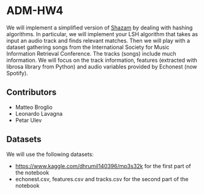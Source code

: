 # ADM-HW4
We will implement a simplified version of [Shazam](https://www.shazam.com) by dealing with hashing algorithms. In particular, we will implement your LSH algorithm that takes as input an audio track and finds relevant matches. Then we will play with a dataset gathering songs from the International Society for Music Information Retrieval Conference. The tracks (songs) include much information. We will focus on the track information, features (extracted with librosa library from Python) and audio variables provided by Echonest (now Spotify).

## Contributors
- Matteo Broglio
- Leonardo Lavagna
- Petar Ulev

## Datasets 
We will use the following datasets:
- https://www.kaggle.com/dhrumil140396/mp3s32k for the first part of the notebook
- echonest.csv, features.csv and tracks.csv for the second part of the notebook

